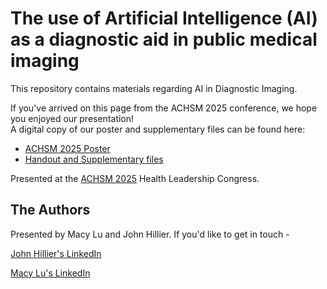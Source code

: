 # The use of Artificial Intelligence (AI) as a diagnostic aid in public medical imaging​
This repository contains materials regarding AI in Diagnostic Imaging.

If you've arrived on this page from the ACHSM 2025 conference, we hope you enjoyed our presentation!  
A digital copy of our poster and supplementary files can be found here:
 - [ACHSM 2025 Poster](https://github.com/HilliJ/MedicalImagingAI/blob/main/ACHSM%202025/ACHSM%202025%20Poster.png)
 - [Handout and Supplementary files](https://github.com/HilliJ/MedicalImagingAI/blob/main/ACHSM%202025/)

Presented at the [ACHSM 2025](https://www.achsm.org.au/events/2025-congress-darwin/) Health Leadership Congress.

## The Authors
Presented by Macy Lu and John Hillier.
If you'd like to get in touch -

[John Hillier's LinkedIn](https://www.linkedin.com/in/john-hillier-ba0287308/)

[Macy Lu's LinkedIn](https://www.linkedin.com/in/macy-lu-91278925b/)

